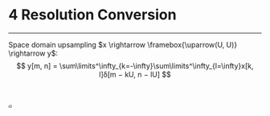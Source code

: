 # 4 Resolution Conversion
---

Space domain upsampling $x \rightarrow \framebox{\uparrow(U, U)} \rightarrow y$:
$$
	y[m, n] = \sum\limits^\infty_{k=-\infty}\sum\limits^\infty_{l=\infty}x[k, l]δ[m − kU, n − lU]
$$

<h6><math display="block">
	x
</math></h6>

<math>
	<mi>a</mi>
</math>